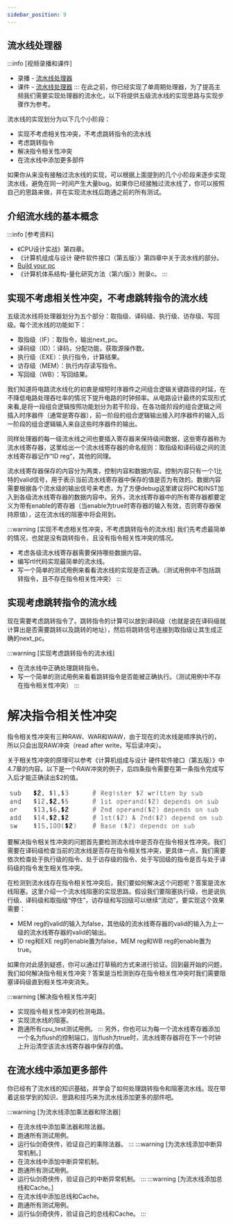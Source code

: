 ```yaml
---
sidebar_position: 9
---
```

## 流水线处理器

:::info
[视频录播和课件]
* 录播 - [流水线处理器](https://www.bilibili.com/video/BV1zM411t7Q3/)
* 课件 - [流水线处理器](https://ysyx.oscc.cc/slides/2205/21.html#/)
:::
在此之前，你已经实现了单周期处理器，为了提高主频我们需要实现处理器的流水化，以下将提供五级流水线的实现思路与实现步骤作为参考。

流水线的实现划分为以下几个小阶段：
* 实现不考虑相关性冲突，不考虑跳转指令的流水线
* 考虑跳转指令
* 解决指令相关性冲突
* 在流水线中添加更多部件

如果你从来没有接触过流水线的实现，可以根据上面提到的几个小阶段来逐步实现流水线，避免在同一时间产生大量bug。如果你已经接触过流水线了，你可以按照自己的思路来做，并在实现流水线后跑通之前的所有测试。

## 介绍流水线的基本概念

:::info
[参考资料]
* 《CPU设计实战》第四章。
* 《计算机组成与设计 硬件软件接口（第五版）》第四章中关于流水线的部分。
* [Build your pc](https://zanpu.spencerwoo.com/3_Pipelining/3-3_Hazards.html#data-hazard-%E2%80%94%E2%80%94-%E6%95%B0%E6%8D%AE%E5%86%B2%E7%AA%81)
* 《计算机体系结构-量化研究方法（第六版）》附录c。
:::

## 实现不考虑相关性冲突，不考虑跳转指令的流水线

五级流水线将处理器划分为五个部分：取指级、译码级、执行级、访存级、写回级。每个流水线的功能如下：
* 取指级（IF）：取指令，输出next_pc。
* 译码级（ID）：译码，分配功能，获取源操作数。
* 执行级（EXE）：执行指令，计算结果。
* 访存级（MEM）：执行内存读写指令。
* 写回级（WB）：写回结果。

我们知道将电路流水线化的初衷是缩短时序器件之间组合逻辑关键路径的时延，在不降低电路处理吞吐率的情况下提升电路的时钟频率。从电路设计最终的实现形式来看,是将一段组合逻辑按照功能划分为若干阶段，在各功能阶段的组合逻辑之间插入时序器件（通常是寄存器），前一阶段的组合逻辑输出接入时序器件的输入,后一阶段的组合逻辑输入来自这些时序器件的输出。

同样处理器的每一级流水线之间也要插入寄存器来保持级间数据，这些寄存器称为流水线寄存器，这里给出一个流水线寄存器的命名规则：取指级和译码级之间的流水线寄存器记作“ID reg”，其他的同理。

流水线寄存器保存的内容分为两类，控制内容和数据内容。控制内容只有一个1比特的valid信号，用于表示当前流水线寄存器中保存的值是否为有效的。数据内容需要根据各个流水级的输出信号来考虑，为了方便debug这里建议将PC和INST加入到各级流水线寄存器的数据内容中。另外，流水线寄存器中的所有寄存器都要定义为带有enable的寄存器（当enable为true时寄存器的输入有效，否则寄存器保持原值），这在流水线的阻塞中将会用到。

:::warning
[实现不考虑相关性冲突，不考虑跳转指令的流水线]
我们先考虑最简单的情况，也就是没有跳转指令，且没有指令相关性冲突的情况。
* 考虑各级流水线寄存器需要保持哪些数据内容。
* 编写rtl代码实现最简单的流水线。
* 写一个简单的测试用例来看看流水线的实现是否正确。（测试用例中不包括跳转指令，且不存在指令相关性冲突）
:::
## 实现考虑跳转指令的流水线

现在需要考虑跳转指令了。跳转指令的计算可以放到译码级（也就是说在译码级就计算出是否需要跳转以及跳转的地址），然后将跳转信号连接到取指级让其生成正确的next_pc。

:::warning
[实现考虑跳转指令的流水线]
* 在流水线中正确处理跳转指令。
* 写一个简单的测试用例来看看跳转指令是否能被正确执行。（测试用例中不存在指令相关性冲突）
:::
# 解决指令相关性冲突

指令相关性冲突有三种RAW、WAR和WAW，由于现在的流水线是顺序执行的，所以只会出现RAW冲突（read after write，写后读冲突）。

关于相关性冲突的原理可以参考《计算机组成与设计 硬件软件接口（第五版）》中4.7章的内容。以下是一个RAW冲突的例子，后四条指令需要在第一条指令完成写入后才能正确读出$2的值。

![image](/ysyx-img/zh/advanced/pipeline/fig.1.png)

要解决指令相关性冲突的问题首先要检测流水线中是否存在指令相关性冲突。我们需要在译码级检查当前的流水线是否存在指令相关性冲突，更具体一点，我们需要依次检查处于执行级的指令、处于访存级的指令、处于写回级的指令是否与处于译码级的指令发生相关性冲突。

在检测到流水线存在指令相关性冲突后，我们要如何解决这个问题呢？答案是流水线阻塞。这里介绍一个流水线阻塞的实现思路。假设我们要阻塞执行级，也是说执行级、译码级和取指级“停住”，访存级和写回级可以继续“流动”。要实现这个效果需要：
* MEM reg的valid的输入为false，其他级的流水线寄存器的valid的输入为上一级的流水线寄存器的valid的输出。
* ID reg和EXE reg的enable置为false，MEM reg和WB reg的enable置为true。

如果你对此感到疑惑，你可以通过打草稿的方式来进行验证。回到最开始的问题，我们如何解决指令相关性冲突？答案是当检测到存在指令相关性冲突时我们需要阻塞译码级直到相关性冲突消失。

:::warning
[解决指令相关性冲突]
* 实现指令相关性冲突的检测电路。
* 实现流水线的阻塞。
* 跑通所有cpu_test测试用例。
:::
另外，你也可以为每一个流水线寄存器添加一个名为flush的控制端口，当flush为true时，流水线寄存器将在下一个时钟上升沿清空该流水线寄存器中保存的值。

## 在流水线中添加更多部件

你已经有了流水线的知识基础，并学会了如何处理跳转指令和阻塞流水线。现在带着这些学到的知识、思路和技巧来为流水线添加更多的部件吧。

:::warning
[为流水线添加乘法器和除法器]
* 在流水线中添加乘法器和除法器。
* 跑通所有测试用例。
* 运行仙剑奇侠传，验证自己的乘除法器。
:::
:::warning
[为流水线添加中断异常机制。]
* 在流水线中添加中断异常机制。
* 跑通所有测试用例。
* 运行仙剑奇侠传，验证自己的中断异常机制。
:::
:::warning
[为流水线添加总线和Cache。]
* 在流水线中添加总线和Cache。
* 跑通所有测试用例。
* 运行仙剑奇侠传，验证自己的总线和Cache。
:::
